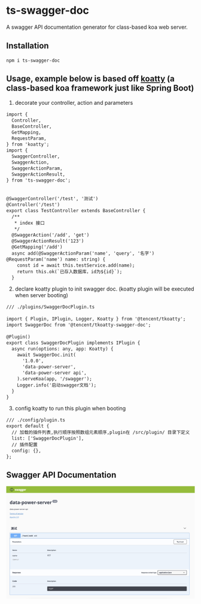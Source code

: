 # ts-swagger-doc

A swagger API documentation generator for class-based koa web server.

## Installation

```
npm i ts-swagger-doc
```

## Usage, example below is based off [koatty](https://koatty.org/#/) (a class-based koa framework just like Spring Boot)

1. decorate your controller, action and parameters

```
import {
  Controller,
  BaseController,
  GetMapping,
  RequestParam,
} from 'koatty';
import {
  SwaggerController,
  SwaggerAction,
  SwaggerActionParam,
  SwaggerActionResult,
} from 'ts-swagger-doc';


@SwaggerController('/test', '测试')
@Controller('/test')
export class TestController extends BaseController {
  /**
   * index 接口
   */
  @SwaggerAction('/add', 'get')
  @SwaggerActionResult('123')
  @GetMapping('/add')
  async add(@SwaggerActionParam('name', 'query', '名字') @RequestParam('name') name: string) {
    const id = await this.testService.add(name);
    return this.ok(`已存入数据库，id为${id}`);
  }
```

2. declare koatty plugin to init swagger doc. (koatty plugin will be executed when server booting)
```
/// ./plugins/SwaggerDocPlugin.ts

import { Plugin, IPlugin, Logger, Koatty } from '@tencent/tkoatty';
import SwaggerDoc from '@tencent/tkoatty-swagger-doc';

@Plugin()
export class SwaggerDocPlugin implements IPlugin {
  async run(options: any, app: Koatty) {
    await SwaggerDoc.init(
      '1.0.0',
      'data-power-server',
      'data-power-server api',
    ).serveKoa(app, '/swagger');
    Logger.info('启动swagger文档');
  }
}
```

3. config koatty to run this plugin when booting
```
/// ./config/plugin.ts
export default {
  // 加载的插件列表,执行顺序按照数组元素顺序,plugin在 /src/plugin/ 目录下定义
  list: ['SwaggerDocPlugin'],
  // 插件配置
  config: {},
};

```

## Swagger API Documentation

![](./screenshot.jpg)